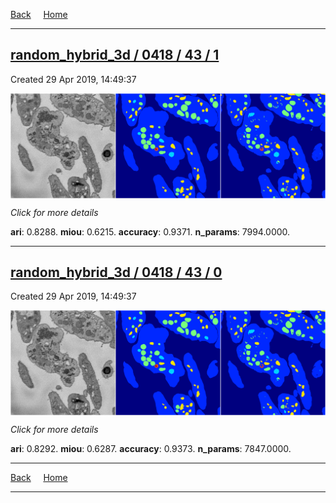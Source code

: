 
[Back](..)&nbsp;&nbsp;&nbsp;&nbsp;&nbsp;[Home](https://leapmanlab.github.io/snapshots)

---

<div class="summary"><a href="1"><h2>random_hybrid_3d / 0418 / 43 / 1</h2></a><p>Created 29 Apr 2019, 14:49:37
</p><a href="1"><img src="1/media/summary.png" align="center"></a><p>
<i>Click for more details</i>
</p></div>

**ari**: 0.8288. **miou**: 0.6215. **accuracy**: 0.9371. **n_params**: 7994.0000. 

---

<div class="summary"><a href="0"><h2>random_hybrid_3d / 0418 / 43 / 0</h2></a><p>Created 29 Apr 2019, 14:49:37
</p><a href="0"><img src="0/media/summary.png" align="center"></a><p>
<i>Click for more details</i>
</p></div>

**ari**: 0.8292. **miou**: 0.6287. **accuracy**: 0.9373. **n_params**: 7847.0000. 

---

[Back](..)&nbsp;&nbsp;&nbsp;&nbsp;&nbsp;[Home](https://leapmanlab.github.io/snapshots)

---